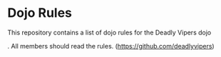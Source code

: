 Dojo Rules
==========

This repository contains a list of dojo rules for the Deadly Vipers dojo

.
All members should read the rules. (https://github.com/deadlyvipers)